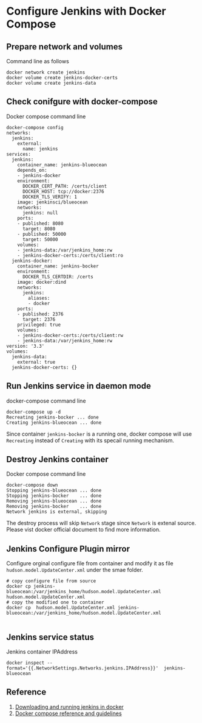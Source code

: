 # Configure Jenkins with Docker Compose

## Prepare network and volumes

Command line as follows

```shell
docker network create jenkins
docker volume create jenkins-docker-certs
docker volume create jenkins-data
```

## Check conifgure with docker-compose

Docker compose command line

```shell
docker-compose config
networks:
  jenkins:
    external:
      name: jenkins
services:
  jenkins:
    container_name: jenkins-blueocean
    depends_on:
    - jenkins-docker
    environment:
      DOCKER_CERT_PATH: /certs/client
      DOCKER_HOST: tcp://docker:2376
      DOCKER_TLS_VERIFY: 1
    image: jenkinsci/blueocean
    networks:
      jenkins: null
    ports:
    - published: 8080
      target: 8080
    - published: 50000
      target: 50000
    volumes:
    - jenkins-data:/var/jenkins_home:rw
    - jenkins-docker-certs:/certs/client:ro
  jenkins-docker:
    container_name: jenkins-bocker
    environment:
      DOCKER_TLS_CERTDIR: /certs
    image: docker:dind
    networks:
      jenkins:
        aliases:
        - docker
    ports:
    - published: 2376
      target: 2376
    privileged: true
    volumes:
    - jenkins-docker-certs:/certs/client:rw
    - jenkins-data:/var/jenkins_home:rw
version: '3.3'
volumes:
  jenkins-data:
    external: true
  jenkins-docker-certs: {}
```

## Run Jenkins service  in daemon mode

docker-compose command line

```shell
docker-compose up -d
Recreating jenkins-bocker ... done
Creating jenkins-blueocean ... done
```

Since container `jenkins-bocker` is a running one, docker compose will use `Recreating` instead of `Creating` with its specail running mechanism.

## Destroy Jenkins container

Docker compose command line

```shell
docker-compose down
Stopping jenkins-blueocean ... done
Stopping jenkins-bocker    ... done
Removing jenkins-blueocean ... done
Removing jenkins-bocker    ... done
Network jenkins is external, skipping
```

The destroy process will skip `Network` stage since `Network` is  extenal source. Please vist docker official document to find more information.

## Jenkins Configure Plugin mirror

Configure orginal configure file from container and modify it as file `hudson.model.UpdateCenter.xml` under the smae folder.

```shell
# copy configure file from source
docker cp jenkins-blueocean:/var/jenkins_home/hudson.model.UpdateCenter.xml hudson.model.UpdateCenter.xml
# copy the modified one to container
docker cp  hudson.model.UpdateCenter.xml jenkins-blueocean:/var/jenkins_home/hudson.model.UpdateCenter.xml


```

## Jenkins service status

Jenkins container IPAddress

```shell
docker inspect --format='{{.NetworkSettings.Networks.jenkins.IPAddress}}'  jenkins-blueocean
```

## Reference

1. [Downloading and running jenkins in docker](https://www.jenkins.io/doc/book/installing/#downloading-and-running-jenkins-in-docker)
2. [Docker compose reference and guidelines](https://docs.docker.com/compose/compose-file/#external)
